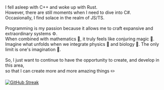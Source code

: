 I fell asleep with C++ and woke up with Rust. <br/>
However, there are still moments when I need to dive into C#. <br/>
Occasionally, I find solace in the realm of JS/TS.<br/>
</br>
Programming is my passion because it allows me to craft expansive and extraordinary systems ⚙️. <br/>
When combined with mathematics 📏, it truly feels like conjuring magic 🌈. <br/>
Imagine what unfolds when we integrate physics 🧲 and biology 🔬. The only limit is one's imagination 🌌. <br/>
<br/>
So, I just want to continue to have the opportunity to create, and develop in this area, <br/>
so that I can create more and more amazing things ✏️

[![GitHub Streak](https://streak-stats.demolab.com?user=NeutrinoZh)](https://git.io/streak-stats)
